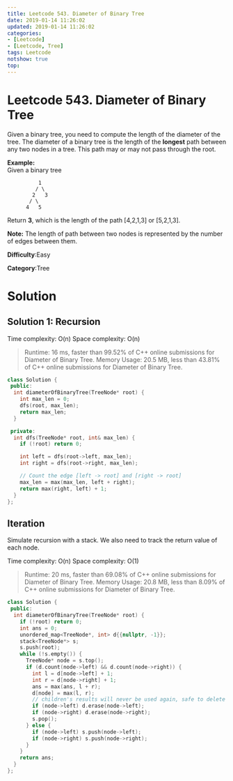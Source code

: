 ```yaml
---
title: Leetcode 543. Diameter of Binary Tree
date: 2019-01-14 11:26:02
updated: 2019-01-14 11:26:02
categories: 
- [Leetcode]
- [Leetcode, Tree]
tags: Leetcode
notshow: true
top:
---
```


# Leetcode 543. Diameter of Binary Tree

Given a binary tree, you need to compute the length of the diameter of the tree. The diameter of a binary tree is the length of the  **longest**  path between any two nodes in a tree. This path may or may not pass through the root.

**Example:**  
Given a binary tree  

```
          1
         / \
        2   3
       / \     
      4   5    

```

Return  **3**, which is the length of the path [4,2,1,3] or [5,2,1,3].

**Note:**  The length of path between two nodes is represented by the number of edges between them.

**Difficulty**:Easy

**Category**:Tree

# Solution

## Solution 1: Recursion

Time complexity: O(n)
Space complexity: O(n)

> Runtime: 16 ms, faster than 99.52% of C++ online submissions for Diameter of Binary Tree.
> Memory Usage: 20.5 MB, less than 43.81% of C++ online submissions for Diameter of Binary Tree.

```cpp
class Solution {
 public:
  int diameterOfBinaryTree(TreeNode* root) {
    int max_len = 0;
    dfs(root, max_len);
    return max_len;
  }

 private:
  int dfs(TreeNode* root, int& max_len) {
    if (!root) return 0;

    int left = dfs(root->left, max_len);
    int right = dfs(root->right, max_len);

    // Count the edge [left -> root] and [right -> root]
    max_len = max(max_len, left + right);
    return max(right, left) + 1;
  }
};
```

## Iteration

Simulate recursion with a stack. We also need to track the return value of each node.

Time complexity: O(n)
Space complexity: O(1)

> Runtime: 20 ms, faster than 69.08% of C++ online submissions for Diameter of Binary Tree.
> Memory Usage: 20.8 MB, less than 8.09% of C++ online submissions for Diameter of Binary Tree.

```cpp
class Solution {
 public:
  int diameterOfBinaryTree(TreeNode* root) {
    if (!root) return 0;
    int ans = 0;
    unordered_map<TreeNode*, int> d{{nullptr, -1}};
    stack<TreeNode*> s;
    s.push(root);
    while (!s.empty()) {
      TreeNode* node = s.top();
      if (d.count(node->left) && d.count(node->right)) {
        int l = d[node->left] + 1;
        int r = d[node->right] + 1;
        ans = max(ans, l + r);
        d[node] = max(l, r);
        // children's results will never be used again, safe to delete here.
        if (node->left) d.erase(node->left);
        if (node->right) d.erase(node->right);
        s.pop();
      } else {
        if (node->left) s.push(node->left);
        if (node->right) s.push(node->right);
      }
    }
    return ans;
  }
};
```